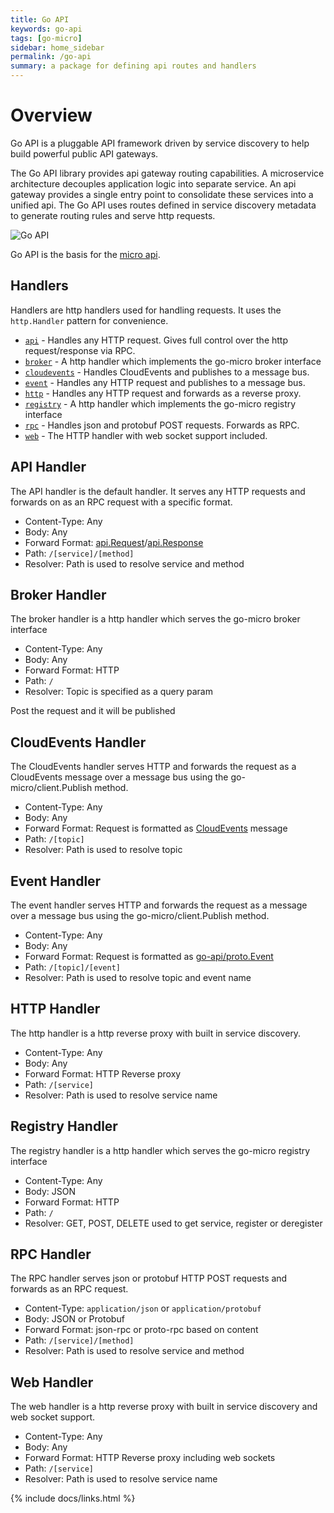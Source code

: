 ```yaml
---
title: Go API
keywords: go-api
tags: [go-micro]
sidebar: home_sidebar
permalink: /go-api
summary: a package for defining api routes and handlers
---
```


# Overview

Go API is a pluggable API framework driven by service discovery to help build powerful public API gateways.

The Go API library provides api gateway routing capabilities. A microservice architecture decouples application logic into 
separate service. An api gateway provides a single entry point to consolidate these services into a unified api. The 
Go API uses routes defined in service discovery metadata to generate routing rules and serve http requests.

<img src="https://micro-community.github.io/m3o-web/docs/images/go-api.png?v=1" alt="Go API" />

Go API is the basis for the [micro api](https://micro-community.github.io/m3o-web/docs/api.html).

## Handlers

Handlers are http handlers used for handling requests. It uses the `http.Handler` pattern for convenience.

- [`api`](#api-handler) - Handles any HTTP request. Gives full control over the http request/response via RPC.
- [`broker`](#broker-handler) - A http handler which implements the go-micro broker interface
- [`cloudevents`](#cloudevents-handler) -  Handles CloudEvents and publishes to a message bus.
- [`event`](#event-handler) -  Handles any HTTP request and publishes to a message bus.
- [`http`](#http-handler) - Handles any HTTP request and forwards as a reverse proxy.
- [`registry`](#registry-handler) - A http handler which implements the go-micro registry interface
- [`rpc`](#rpc-handler) - Handles json and protobuf POST requests. Forwards as RPC.
- [`web`](#web-handler) - The HTTP handler with web socket support included.

## API Handler

The API handler is the default handler. It serves any HTTP requests and forwards on as an RPC request with a specific format.

- Content-Type: Any
- Body: Any
- Forward Format: [api.Request](https://github.com/micro/go-micro/blob/master/api/proto/api.proto#L11)/[api.Response](https://github.com/micro/go-micro/blob/master/api/proto/api.proto#L21)
- Path: `/[service]/[method]`
- Resolver: Path is used to resolve service and method

## Broker Handler

The broker handler is a http handler which serves the go-micro broker interface

- Content-Type: Any
- Body: Any
- Forward Format: HTTP
- Path: `/`
- Resolver: Topic is specified as a query param

Post the request and it will be published

## CloudEvents Handler

The CloudEvents handler serves HTTP and forwards the request as a CloudEvents message over a message bus using the go-micro/client.Publish method.

- Content-Type: Any
- Body: Any
- Forward Format: Request is formatted as [CloudEvents](https://github.com/cloudevents/spec) message
- Path: `/[topic]`
- Resolver: Path is used to resolve topic

## Event Handler

The event handler serves HTTP and forwards the request as a message over a message bus using the go-micro/client.Publish method.

- Content-Type: Any
- Body: Any
- Forward Format: Request is formatted as [go-api/proto.Event](https://github.com/micro/go-api/blob/master/proto/api.proto#L28L39) 
- Path: `/[topic]/[event]`
- Resolver: Path is used to resolve topic and event name

## HTTP Handler

The http handler is a http reverse proxy with built in service discovery.

- Content-Type: Any
- Body: Any
- Forward Format: HTTP Reverse proxy
- Path: `/[service]`
- Resolver: Path is used to resolve service name

## Registry Handler

The registry handler is a http handler which serves the go-micro registry interface

- Content-Type: Any
- Body: JSON
- Forward Format: HTTP
- Path: `/`
- Resolver: GET, POST, DELETE used to get service, register or deregister

## RPC Handler

The RPC handler serves json or protobuf HTTP POST requests and forwards as an RPC request.

- Content-Type: `application/json` or `application/protobuf`
- Body: JSON or Protobuf
- Forward Format: json-rpc or proto-rpc based on content
- Path: `/[service]/[method]`
- Resolver: Path is used to resolve service and method

## Web Handler

The web handler is a http reverse proxy with built in service discovery and web socket support.

- Content-Type: Any
- Body: Any
- Forward Format: HTTP Reverse proxy including web sockets
- Path: `/[service]`
- Resolver: Path is used to resolve service name


{% include docs/links.html %}
